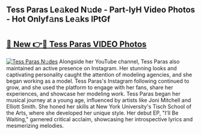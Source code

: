 ## Tess Paras Le𝚊ked N𝚞de - Part-lyH Video Photos - Hot Onlyf𝚊ns Le𝚊ks lPtGf

# <h2><a href="http://ab87974.deff.icu/?id=Tess+Paras">🔗 New 👉🔴 Tess Paras VIDEO Photos</a></h2>

[![Tess Paras N𝚞des](https://i.imgur.com/rIISA9y.gif)](http://ab87974.deff.icu/?id=Tess+Paras)
Alongside her YouTube channel, Tess Paras also maintained an active presence on Instagram. Her stunning looks and captivating personality caught the attention of modeling agencies, and she began working as a model. Tess Paras's Instagram following continued to grow, and she used the platform to engage with her fans, share her experiences, and showcase her modeling work. Tess Paras began her musical journey at a young age, influenced by artists like Joni Mitchell and Elliott Smith. She honed her skills at New York University's Tisch School of the Arts, where she developed her unique style. Her debut EP, "I'll Be Waiting," garnered critical acclaim, showcasing her introspective lyrics and mesmerizing melodies.
